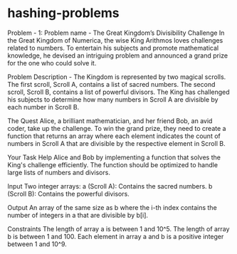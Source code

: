 # hashing-problems

Problem - 1:
Problem name - The Great Kingdom’s Divisibility Challenge
In the Great Kingdom of Numerica, the wise King Arithmos loves challenges related to numbers. To entertain his subjects and promote mathematical knowledge, he devised an intriguing problem and announced a grand prize for the one who could solve it.

Problem Description - 
The Kingdom is represented by two magical scrolls. The first scroll, Scroll A, contains a list of sacred numbers. The second scroll, Scroll B, contains a list of powerful divisors. The King has challenged his subjects to determine how many numbers in Scroll A are divisible by each number in Scroll B.

The Quest
Alice, a brilliant mathematician, and her friend Bob, an avid coder, take up the challenge. To win the grand prize, they need to create a function that returns an array where each element indicates the count of numbers in Scroll A that are divisible by the respective element in Scroll B.

Your Task
Help Alice and Bob by implementing a function that solves the King's challenge efficiently. The function should be optimized to handle large lists of numbers and divisors.

Input
Two integer arrays:
a (Scroll A): Contains the sacred numbers.
b (Scroll B): Contains the powerful divisors.

Output
An array of the same size as b where the i-th index contains the number of integers in a that are divisible by b[i].

Constraints
The length of array a is between 1 and 10^5.
The length of array b is between 1 and 100.
Each element in array a and b is a positive integer between 1 and 10^9.
